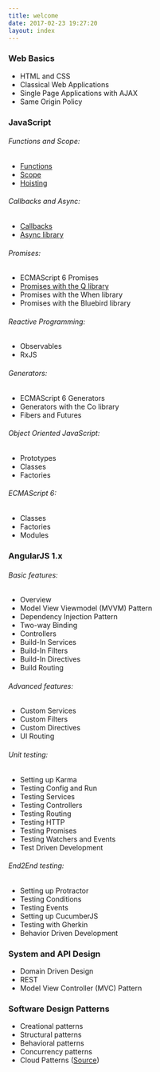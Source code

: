 ```yaml
---
title: welcome
date: 2017-02-23 19:27:20
layout: index
---
```



### Web Basics

* HTML and CSS
* Classical Web Applications
* Single Page Applications with AJAX
* Same Origin Policy


### JavaScript

###### Functions and Scope:
* [Functions](recipes/javascript/functions.html)
* [Scope](recipes/javascript/scope.html)
* [Hoisting](recipes/javascript/hoisting.html)

###### Callbacks and Async:
* [Callbacks](recipes/javascript/callbacks.html)
* [Async library](recipes/javascript/async-library.html)

###### Promises:
* ECMAScript 6 Promises
* [Promises with the Q library](recipes/javascript/promises-with-the-q-library.html)
* Promises with the When library
* Promises with the Bluebird library

###### Reactive Programming:
* Observables
* RxJS

###### Generators:
* ECMAScript 6 Generators
* Generators with the Co library
* Fibers and Futures

###### Object Oriented JavaScript:
* Prototypes
* Classes
* Factories

###### ECMAScript 6:
* Classes
* Factories
* Modules


### AngularJS 1.x

###### Basic features:
* Overview
* Model View Viewmodel (MVVM) Pattern
* Dependency Injection Pattern
* Two-way Binding
* Controllers
* Build-In Services
* Build-In Filters
* Build-In Directives
* Build Routing

###### Advanced features:
* Custom Services
* Custom Filters
* Custom Directives
* UI Routing

###### Unit testing:
* Setting up Karma
* Testing Config and Run
* Testing Services
* Testing Controllers
* Testing Routing
* Testing HTTP
* Testing Promises
* Testing Watchers and Events
* Test Driven Development

###### End2End testing:
* Setting up Protractor
* Testing Conditions
* Testing Events
* Setting up CucumberJS
* Testing with Gherkin
* Behavior Driven Development


### System and API Design

* Domain Driven Design
* REST
* Model View Controller (MVC) Pattern


### Software Design Patterns

* Creational patterns
* Structural patterns
* Behavioral patterns
* Concurrency patterns
* Cloud Patterns ([Source](http://cloudpatterns.org/compound_patterns/overview))
